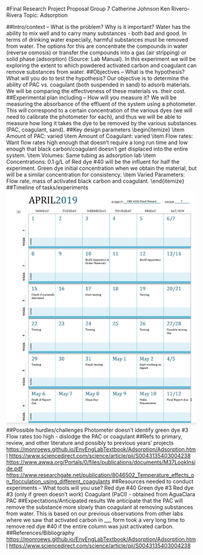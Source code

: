#Final Research Project Proposal
Group 7
Catherine Johnson
Ken Rivero-Rivera
Topic: Adsorption

##Intro/context – What is the problem? Why is it important?
Water has the ability to mix well and to carry many substances - both bad and good. In terms of drinking water especially, harmful substances must be removed from water. The options for this are concentrate the compounds in water (reverse osmosis) or transfer the compounds into a gas (air stripping) or solid phase (adsorption) (Source: Lab Manual). In this experiment we will be exploring the extent to which powdered activated carbon and coagulant can remove substances from water.
##Objectives – What is the hypothesis? What will you do to test the hypothesis?
Our objective is to determine the ability of PAC vs. coagulant (both suspended in sand) to adsorb materials. We will be comparing the effectiveness of these materials vs. their cost.
##Experimental plan including – How will you measure it?
We will be measuring the absorbance of the effluent of the system using a photometer. This will correspond to a certain concentration of the various dyes (we will need to calibrate the photometer for each), and thus we will be able to measure how long it takes the dye to be removed by the various substances (PAC, coagulant, sand).
##Key design parameters
\begin{itemize}
  \item Amount of PAC: varied
  \item Amount of Coagulant: varied
  \item Flow rates: Want flow rates high enough that doesn’t require a long run time and low enough that black carbon/coagulant doesn’t get displaced into the entire system.
  \item Volumes: Same tubing as adsorption lab
  \item Concentrations: 0.1 g/L of Red dye #40 will be the influent for half the experiment. Green dye initial concentration when we obtain the material, but will be a similar concentration for consistency.
  \item Varied Parameters: Flow rate, mass of activated black carbon and coagulant.
\end{itemize}
##Timeline of tasks/experiments
![](https://github.com/klr227/EnvELab/blob/master/calendar_schedule.png)
##Possible hurdles/challenges
Photometer doesn’t identify green dye #3
Flow rates too high - dislodge the PAC or coagulant
##Refs to primary, review, and other literature and possibly to previous years’ projects
https://monroews.github.io/EnvEngLabTextbook/Adsorption/Adsorption.html
https://www.sciencedirect.com/science/article/pii/S0043135403004238
https://www.awwa.org/Portals/0/files/publications/documents/M37LookInside.pdf
https://www.researchgate.net/publication/8046502_Temperature_effects_on_flocculation_using_different_coagulants
##Resources needed to conduct experiments – What tools will you use?
Red dye #40
Green dye #3
Red dye #3 (only if green doesn’t work)
Coagulant (PaCl) - obtained from AguaClara
PAC
##Expectations/Anticipated results
We anticipate that the PAC will remove the substance more slowly than coagulant at removing substances from water. This is based on our previous observations from other labs where we saw that activated carbon in ___ form took a very long time to remove red dye #40 if the entire column was just activated carbon.
##References/Bibliography
https://monroews.github.io/EnvEngLabTextbook/Adsorption/Adsorption.html
https://www.sciencedirect.com/science/article/pii/S0043135403004238
